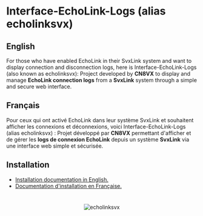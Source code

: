 # Interface-EchoLink-Logs (alias echolinksvx)

## English
For those who have enabled EchoLink in their SvxLink system and want to display connection and disconnection logs, here is Interface-EchoLink-Logs (also known as echolinksvx):
Project developed by **CN8VX** to display and manage **EchoLink connection logs** from a **SvxLink** system through a simple and secure web interface.

## Français
Pour ceux qui ont activé EchoLink dans leur système SvxLink et souhaitent afficher les connexions et déconnexions, voici Interface-EchoLink-Logs (alias echolinksvx) :
Projet développé par **CN8VX** permettant d'afficher et de gérer les **logs de connexion EchoLink** depuis un système **SvxLink** via une interface web simple et sécurisée.

## Installation
- [Installation documentation in English.](docs/README_EN.md)
- [Documentation d'installation en Française.](docs/README_FR.md)

#
<p align="center">
  <img src="https://raw.githubusercontent.com/CN8VX/Interface-EchoLinkSvx-Logs/refs/heads/main/img/Interface-EchoLink-Logs.png" alt="echolinksvx">
</p>

